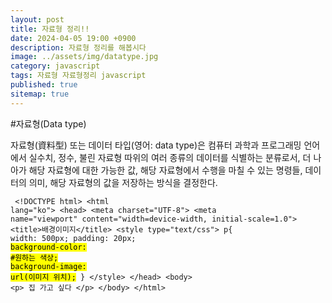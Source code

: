 ```yaml
---
layout: post
title: 자료형 정리!!
date: 2024-04-05 19:00 +0900
description: 자료형 정리를 해봅시다
image: ../assets/img/datatype.jpg
category: javascript
tags: 자료형 자료형정리 javascript
published: true
sitemap: true
---
```


#자료형(Data type)

자료형(資料型) 또는 데이터 타입(영어: data type)은 컴퓨터 과학과 프로그래밍 언어에서 실수치, 정수, 불린 자료형 따위의 여러 종류의 데이터를 식별하는 분류로서, 더 나아가 해당 자료형에 대한 가능한 값, 해당 자료형에서 수행을 마칠 수 있는 명령들, 데이터의 의미, 해당 자료형의 값을 저장하는 방식을 결정한다.<pre><code>
&lt;!DOCTYPE html&gt;
&lt;html lang="ko"&gt;
&lt;head&gt;
    &lt;meta charset="UTF-8"&gt;
    &lt;meta name="viewport" content="width=device-width, initial-scale=1.0"&gt;
    &lt;title&gt;배경이미지&lt;/title&gt;
    &lt;style type="text/css"&gt;
        p{
            width: 500px;
            padding: 20px;
            <p style="color: black;background-color: yellow; display: inline;">background-color: #원하는 색상;</p>
            <p style="color: black;background-color: yellow; display: inline;">background-image: url(이미지 위치);</p>
        }
    &lt;/style&gt;
&lt;/head&gt;
&lt;body&gt;
    &lt;p&gt;
        집 가고 싶다
    &lt;/p&gt;
&lt;/body&gt;
&lt;/html&gt;

</code></pre>